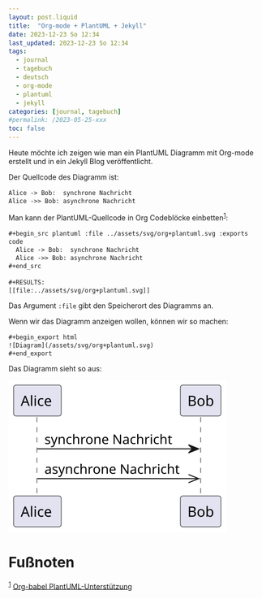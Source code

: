 ```yaml
---
layout: post.liquid
title:  "Org-mode + PlantUML + Jekyll"
date: 2023-12-23 So 12:34
last_updated: 2023-12-23 So 12:34
tags:
  - journal
  - tagebuch
  - deutsch
  - org-mode
  - plantuml
  - jekyll
categories: [journal, tagebuch]
#permalink: /2023-05-25-xxx
toc: false
---
```


Heute möchte ich zeigen wie man ein PlantUML Diagramm mit Org-mode
erstellt und in ein Jekyll Blog veröffentlicht.

Der Quellcode des Diagramm ist:

    Alice -> Bob:  synchrone Nachricht
    Alice ->> Bob: asynchrone Nachricht

Man kann der PlantUML-Quellcode in Org Codeblöcke einbetten<sup><a id="fnr.1" class="footref" href="#fn.1" role="doc-backlink">1</a></sup>: 

    #+begin_src plantuml :file ../assets/svg/org+plantuml.svg :exports code
      Alice -> Bob:  synchrone Nachricht
      Alice ->> Bob: asynchrone Nachricht
    #+end_src
    
    #+RESULTS:
    [[file:../assets/svg/org+plantuml.svg]]

Das Argument `:file` gibt den Speicherort des Diagramms an.

Wenn wir das Diagramm anzeigen wollen, können wir so machen:

    #+begin_export html
    ![Diagram](/assets/svg/org+plantuml.svg)
    #+end_export

Das Diagramm sieht so aus:

![Diagram](/assets/svg/org+plantuml.svg)


# Fu&szlig;noten

<sup><a id="fn.1" href="#fnr.1">1</a></sup> [Org-babel PlantUML-Unterstützung](https://eschulte.github.io/babel-dev/DONE-integrate-plantuml-support.html)
